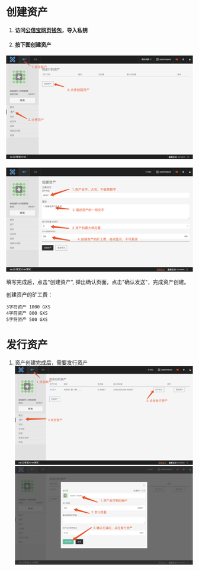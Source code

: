# 创建资产

1. #### 访问[公信宝网页钱包](https://wallet.gxb.io)，导入私钥
2. #### 按下图创建资产

#### ![](/assets/create_asset1.png)

![](/assets/create_asset2.png)

填写完成后，点击“创建资产”, 弹出确认页面，点击"确认发送"，完成资产创建。

创建资产的矿工费：

```
3字符资产 1000 GXS
4字符资产 800 GXS
5字符资产 500 GXS
```

# 发行资产

1. 资产创建完成后，需要发行资产![](/assets/issue_asset1.png)![](/assets/issue_asset2.png)



